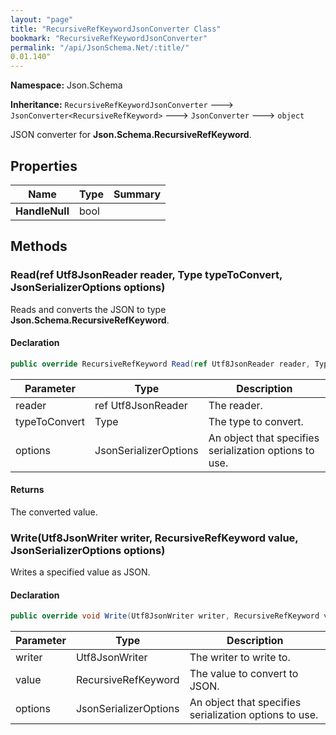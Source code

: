 ```yaml
---
layout: "page"
title: "RecursiveRefKeywordJsonConverter Class"
bookmark: "RecursiveRefKeywordJsonConverter"
permalink: "/api/JsonSchema.Net/:title/"
0.01.140"
---
```

**Namespace:** Json.Schema

**Inheritance:**
`RecursiveRefKeywordJsonConverter`
 🡒 
`JsonConverter<RecursiveRefKeyword>`
 🡒 
`JsonConverter`
 🡒 
`object`

JSON converter for **Json.Schema.RecursiveRefKeyword**.

## Properties

| Name | Type | Summary |
|---|---|---|
| **HandleNull** | bool |  |

## Methods

### Read(ref Utf8JsonReader reader, Type typeToConvert, JsonSerializerOptions options)

Reads and converts the JSON to type **Json.Schema.RecursiveRefKeyword**.

#### Declaration

```c#
public override RecursiveRefKeyword Read(ref Utf8JsonReader reader, Type typeToConvert, JsonSerializerOptions options)
```

| Parameter | Type | Description |
|---|---|---|
| reader | ref Utf8JsonReader | The reader. |
| typeToConvert | Type | The type to convert. |
| options | JsonSerializerOptions | An object that specifies serialization options to use. |


#### Returns

The converted value.

### Write(Utf8JsonWriter writer, RecursiveRefKeyword value, JsonSerializerOptions options)

Writes a specified value as JSON.

#### Declaration

```c#
public override void Write(Utf8JsonWriter writer, RecursiveRefKeyword value, JsonSerializerOptions options)
```

| Parameter | Type | Description |
|---|---|---|
| writer | Utf8JsonWriter | The writer to write to. |
| value | RecursiveRefKeyword | The value to convert to JSON. |
| options | JsonSerializerOptions | An object that specifies serialization options to use. |


